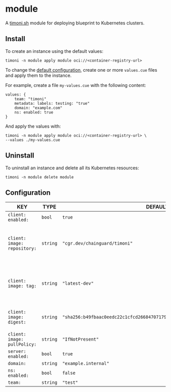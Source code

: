 # module

A [timoni.sh](http://timoni.sh) module for deploying blueprint to Kubernetes clusters.

## Install

To create an instance using the default values:

```shell
timoni -n module apply module oci://<container-registry-url>
```

To change the [default configuration](#configuration),
create one or more `values.cue` files and apply them to the instance.

For example, create a file `my-values.cue` with the following content:

```cue
values: {
    team: "timoni"
    metadata: labels: testing: "true"
    domain: "example.com"
    ns: enabled: true
}
```

And apply the values with:

```shell
timoni -n module apply module oci://<container-registry-url> \
--values ./my-values.cue
```

## Uninstall

To uninstall an instance and delete all its Kubernetes resources:

```shell
timoni -n module delete module
```

## Configuration

| KEY                          | TYPE     | DEFAULT                                                                     | DESCRIPTION                                                                                                                                                                                                                                   |
|------------------------------|----------|-----------------------------------------------------------------------------|-----------------------------------------------------------------------------------------------------------------------------------------------------------------------------------------------------------------------------------------------|
| `client: enabled:`           | `bool`   | `true`                                                                      |                                                                                                                                                                                                                                               |
| `client: image: repository:` | `string` | `"cgr.dev/chainguard/timoni"`                                               | Repository is the address of a container registry repository. An image repository is made up of slash-separated name components, optionally prefixed by a registry hostname and port in the format [HOST[:PORT_NUMBER]/]PATH.                 |
| `client: image: tag:`        | `string` | `"latest-dev"`                                                              | Tag identifies an image in the repository. A tag name may contain lowercase and uppercase characters, digits, underscores, periods and dashes. A tag name may not start with a period or a dash and may contain a maximum of 128 characters.  |
| `client: image: digest:`     | `string` | `"sha256:b49fbaac0eedc22c1cfcd26684707179cccbed0df205171bae3e1bae61326a10"` | Digest uniquely and immutably identifies an image in the repository. Spec: https://github.com/opencontainers/image-spec/blob/main/descriptor.md#digests.                                                                                      |
| `client: image: pullPolicy:` | `string` | `"IfNotPresent"`                                                            | PullPolicy defines the pull policy for the image. By default, it is set to IfNotPresent.                                                                                                                                                      |
| `server: enabled:`           | `bool`   | `true`                                                                      |                                                                                                                                                                                                                                               |
| `domain:`                    | `string` | `"example.internal"`                                                        |                                                                                                                                                                                                                                               |
| `ns: enabled:`               | `bool`   | `false`                                                                     |                                                                                                                                                                                                                                               |
| `team:`                      | `string` | `"test"`                                                                    |                                                                                                                                                                                                                                               |

